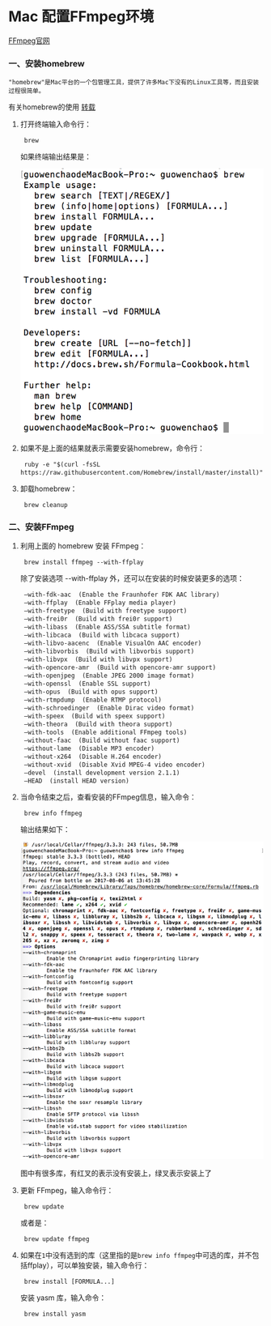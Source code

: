 # Mac 配置FFmpeg环境

[FFmpeg官网](http://ffmpeg.org/)


### 一、安装homebrew

`"homebrew"是Mac平台的一个包管理工具，提供了许多Mac下没有的Linux工具等，而且安装过程很简单。`

有关homebrew的使用
[转载](http://www.cnblogs.com/TankXiao/p/3247113.html)

1. 打开终端输入命令行：

		brew
		
	如果终端输出结果是：
	
	![brew输出信息](https://github.com/wenchao8023/FFmpegGet/blob/master/imgs/brew安装信息.png)

2. 如果不是上面的结果就表示需要安装homebrew，命令行：

		ruby -e "$(curl -fsSL https://raw.githubusercontent.com/Homebrew/install/master/install)"
		
3. 卸载homebrew：

		brew cleanup
		
### 二、安装FFmpeg

1. 利用上面的 homebrew 安装 FFmpeg：

		brew install ffmpeg --with-ffplay
		
	除了安装选项 --with-ffplay 外，还可以在安装的时候安装更多的选项：
		
		–with-fdk-aac  (Enable the Fraunhofer FDK AAC library)
		–with-ffplay  (Enable FFplay media player)
		–with-freetype  (Build with freetype support)
		–with-frei0r  (Build with frei0r support)
		–with-libass  (Enable ASS/SSA subtitle format)
		–with-libcaca  (Build with libcaca support)
		–with-libvo-aacenc  (Enable VisualOn AAC encoder)
		–with-libvorbis  (Build with libvorbis support)
		–with-libvpx  (Build with libvpx support)
		–with-opencore-amr  (Build with opencore-amr support)
		–with-openjpeg  (Enable JPEG 2000 image format)
		–with-openssl  (Enable SSL support)
		–with-opus  (Build with opus support)
		–with-rtmpdump  (Enable RTMP protocol)
		–with-schroedinger  (Enable Dirac video format)
		–with-speex  (Build with speex support)
		–with-theora  (Build with theora support)
		–with-tools  (Enable additional FFmpeg tools)
		–without-faac  (Build without faac support)
		–without-lame  (Disable MP3 encoder)
		–without-x264  (Disable H.264 encoder)
		–without-xvid  (Disable Xvid MPEG-4 video encoder)
		–devel  (install development version 2.1.1)
		–HEAD  (install HEAD version)
		
2. 当命令结束之后，查看安装的FFmpeg信息，输入命令：

		brew info ffmpeg
		
	输出结果如下：
	
	![FFmpeg信息](https://github.com/wenchao8023/FFmpegGet/blob/master/imgs/FFmpeg信息.png)
	
	图中有很多库，有红叉的表示没有安装上，绿叉表示安装上了
	
3. 更新 FFmpeg，输入命令行：
		
		brew update
		
	或者是：
	
		brew update ffmpeg
		
4. 如果在`1`中没有选到的库（这里指的是`brew info ffmpeg`中可选的库，并不包括ffplay），可以单独安装，输入命令行：

		brew install [FORMULA...]
		
	安装 yasm 库，输入命令：
		
		brew install yasm
